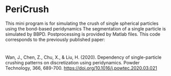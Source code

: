 # PeriCrush
This mini program is for simulating the crush of single spherical particles using the bond-based peridynamics
The segmentation of a single particle is simulated by BBPD. Postprocessing is provided by Matlab files.
This code corresponds to the previously published paper:
# 
Wan, J., Chen, Z., Chu, X., & Liu, H. (2020). Dependency of single-particle crushing patterns on discretization using peridynamics. Powder Technology, 366, 689-700. 
https://doi.org/10.1016/j.powtec.2020.03.021
